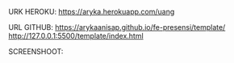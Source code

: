 URK HEROKU:
https://aryka.herokuapp.com/uang

URL GITHUB:
https://arykaanisap.github.io/fe-presensi/template/
http://127.0.0.1:5500/template/index.html

SCREENSHOOT:
